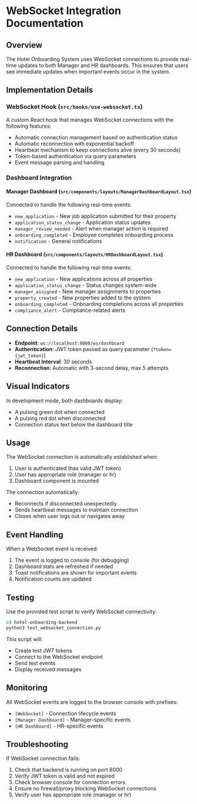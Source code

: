 # WebSocket Integration Documentation

## Overview

The Hotel Onboarding System uses WebSocket connections to provide real-time updates to both Manager and HR dashboards. This ensures that users see immediate updates when important events occur in the system.

## Implementation Details

### WebSocket Hook (`src/hooks/use-websocket.ts`)

A custom React hook that manages WebSocket connections with the following features:
- Automatic connection management based on authentication status
- Automatic reconnection with exponential backoff
- Heartbeat mechanism to keep connections alive (every 30 seconds)
- Token-based authentication via query parameters
- Event message parsing and handling

### Dashboard Integration

#### Manager Dashboard (`src/components/layouts/ManagerDashboardLayout.tsx`)
Connected to handle the following real-time events:
- `new_application` - New job application submitted for their property
- `application_status_change` - Application status updates
- `manager_review_needed` - Alert when manager action is required
- `onboarding_completed` - Employee completes onboarding process
- `notification` - General notifications

#### HR Dashboard (`src/components/layouts/HRDashboardLayout.tsx`)
Connected to handle the following real-time events:
- `new_application` - New applications across all properties
- `application_status_change` - Status changes system-wide
- `manager_assigned` - New manager assignments to properties
- `property_created` - New properties added to the system
- `onboarding_completed` - Onboarding completions across all properties
- `compliance_alert` - Compliance-related alerts

## Connection Details

- **Endpoint**: `ws://localhost:8000/ws/dashboard`
- **Authentication**: JWT token passed as query parameter (`?token={jwt_token}`)
- **Heartbeat Interval**: 30 seconds
- **Reconnection**: Automatic with 3-second delay, max 5 attempts

## Visual Indicators

In development mode, both dashboards display:
- A pulsing green dot when connected
- A pulsing red dot when disconnected
- Connection status text below the dashboard title

## Usage

The WebSocket connection is automatically established when:
1. User is authenticated (has valid JWT token)
2. User has appropriate role (manager or hr)
3. Dashboard component is mounted

The connection automatically:
- Reconnects if disconnected unexpectedly
- Sends heartbeat messages to maintain connection
- Closes when user logs out or navigates away

## Event Handling

When a WebSocket event is received:
1. The event is logged to console (for debugging)
2. Dashboard stats are refreshed if needed
3. Toast notifications are shown for important events
4. Notification counts are updated

## Testing

Use the provided test script to verify WebSocket connectivity:

```bash
cd hotel-onboarding-backend
python3 test_websocket_connection.py
```

This script will:
- Create test JWT tokens
- Connect to the WebSocket endpoint
- Send test events
- Display received messages

## Monitoring

All WebSocket events are logged to the browser console with prefixes:
- `[WebSocket]` - Connection lifecycle events
- `[Manager Dashboard]` - Manager-specific events
- `[HR Dashboard]` - HR-specific events

## Troubleshooting

If WebSocket connection fails:
1. Check that backend is running on port 8000
2. Verify JWT token is valid and not expired
3. Check browser console for connection errors
4. Ensure no firewall/proxy blocking WebSocket connections
5. Verify user has appropriate role (manager or hr)